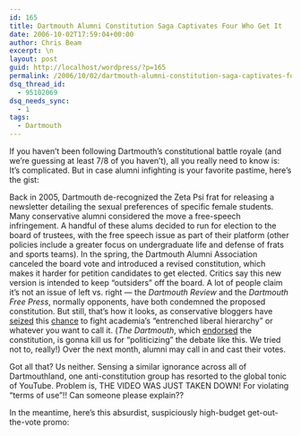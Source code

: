 ```yaml
---
id: 165
title: Dartmouth Alumni Constitution Saga Captivates Four Who Get It
date: 2006-10-02T17:59:04+00:00
author: Chris Beam
excerpt: \n
layout: post
guid: http://localhost/wordpress/?p=165
permalink: /2006/10/02/dartmouth-alumni-constitution-saga-captivates-four-who-get-it/
dsq_thread_id:
  - 95102069
dsq_needs_sync:
  - 1
tags:
  - Dartmouth
---
```

If you haven&#8217;t been following Dartmouth&#8217;s constitutional battle royale (and we&#8217;re guessing at least 7/8 of you haven&#8217;t), all you really need to know is: It&#8217;s complicated. But in case alumni infighting is your favorite pastime, here&#8217;s the gist:

Back in 2005, Dartmouth de-recognized the Zeta Psi frat for releasing a newsletter detailing the sexual preferences of specific female students. Many conservative alumni considered the move a free-speech infringement. A handful of these alums decided to run for election to the board of trustees, with the free speech issue as part of their platform (other policies include a greater focus on undergraduate life and defense of frats and sports teams). In the spring, the Dartmouth Alumni Association canceled the board vote and introduced a revised constitution, which makes it harder for petition candidates to get elected. Critics say this new version is intended to keep &#8220;outsiders&#8221; off the board. A lot of people claim it&#8217;s not an issue of left vs. right &#8212; the _Dartmouth Review_ and the _Dartmouth Free Press_, normally opponents, have both condemned the proposed constitution. But still, that&#8217;s how it looks, as conservative bloggers have [seized](http://corner.nationalreview.com/post/?q=ZDdhZDlhZmE1ZTRiODUyYTI5NGU0YTUwOGMxMDVmOTk=)&nbsp;this&nbsp;[chance](http://powerlineblog.com/archives/015279.php) to fight academia&#8217;s &#8220;entrenched liberal hierarchy&#8221; or whatever you want to call it. (_The Dartmouth_, which [endorsed](http://www.thedartmouth.com/article.php?aid=2006092202010) the constitution, is gonna kill us for &#8220;politicizing&#8221; the&nbsp;debate like this. We tried not to, really!) Over the next month, alumni may call in and cast their votes.

Got all that?&nbsp;Us neither.&nbsp;Sensing a similar ignorance across all of Dartmouthland, one anti-constitution group has resorted to the global tonic of YouTube. Problem is, THE VIDEO WAS JUST TAKEN DOWN! For violating &#8220;terms of use&#8221;!! Can someone please explain??

In the meantime, here&#8217;s this absurdist, suspiciously high-budget&nbsp;get-out-the-vote promo:&nbsp;

&nbsp;